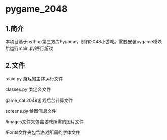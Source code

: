# pygame_2048

## 1.简介

本项目基于python第三方库Pygame，制作2048小游戏。需要安装pygame模块后运行main.py进行游戏

## 2.文件

main.py 游戏的主体运行文件

classes.py 类定义文件

game_cal 2048游戏后台计算文件

screens.py 绘图信息文件

/images文件夹包含游戏所需的图片文件

/Fonts文件夹包含游戏所需的字体文件
